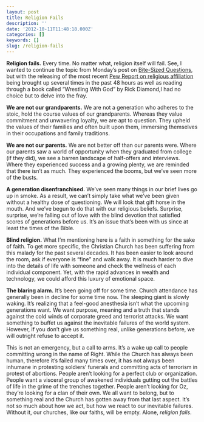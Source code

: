 ```yaml
---
layout: post
title: Religion Fails
description: ''
date: '2012-10-11T11:48:18.000Z'
categories: []
keywords: []
slug: /religion-fails
---
```


**Religion fails.** Every time. No matter what, religion itself will fail. See, I wanted to continue the topic from Monday’s post on [Bite-Sized Questions](http://104.193.143.57/~waywar13/ce/2012/10/08/bite-sized-questions/ "Bite-Sized Questions"), but with the releasing of the most recent [Pew Report on religious affiliation](http://www.pewforum.org/uploadedFiles/Topics/Religious_Affiliation/Unaffiliated/NonesOnTheRise-full.pdf) being brought up several times in the past 48 hours as well as reading through a book called “Wrestling With God” by Rick Diamond,I had no choice but to delve into the fray.

**We are not our grandparents.** We are not a generation who adheres to the stoic, hold the course values of our grandparents. Whereas they value commitment and unwavering loyalty, we are apt to question. They upheld the values of their families and often built upon them, immersing themselves in their occupations and family traditions.

**We are not our parents.** We are not better off than our parents were. Where our parents saw a world of opportunity when they graduated from college (if they did), we see a barren landscape of half-offers and interviews. Where they experienced success and a growing plenty, we are reminded that there isn’t as much. They experienced the booms, but we’ve seen more of the busts.

**A generation disenfranchised.** We’ve seen many things in our brief lives go up in smoke. As a result, we can’t simply take what we’ve been given without a healthy dose of questioning. We will look that gift horse in the mouth. And we’ve begun to do that with our religious beliefs. Surprise, surprise, we’re falling out of love with the blind devotion that satisfied scores of generations before us. It’s an issue that’s been with us since at least the times of the Bible.

**Blind religion.** What I’m mentioning here is a faith in something for the sake of faith. To get more specific, the Christian Church has been suffering from this malady for the past several decades. It has been easier to look around the room, ask if everyone is “fine” and walk away. It is much harder to dive into the details of life with someone and check the wellness of each individual component. Yet, with the rapid advances in wealth and technology, we could afford this luxury of emotional space.

**The blaring alarm.** It’s been going off for some time. Church attendance has generally been in decline for some time now. The sleeping giant is slowly waking. It’s realizing that a feel-good anesthesia isn’t what the upcoming generations want. We want purpose, meaning and a truth that stands against the cold winds of corporate greed and terrorist attacks. We want something to buffet us against the inevitable failures of the world system. However, if you don’t give us something real, unlike generations before, we will outright refuse to accept it.

This is not an emergency, but a call to arms. It’s a wake up call to people committing wrong in the name of Right. While the Church has always been human, therefore it’s failed many times over, it has not always been inhumane in protesting soldiers’ funerals and committing acts of terrorism in protest of abortions. People aren’t looking for a perfect club or organization. People want a visceral group of awakened individuals gutting out the battles of life in the grime of the trenches together. People aren’t looking for Oz, they’re looking for a clan of their own. We all want to belong, but to something real and the Church has gotten away from that last aspect. It’s not so much about how we act, but how we react to our inevitable failures. Without it, our churches, like our faiths, will be empty. Alone, _religion fails_.